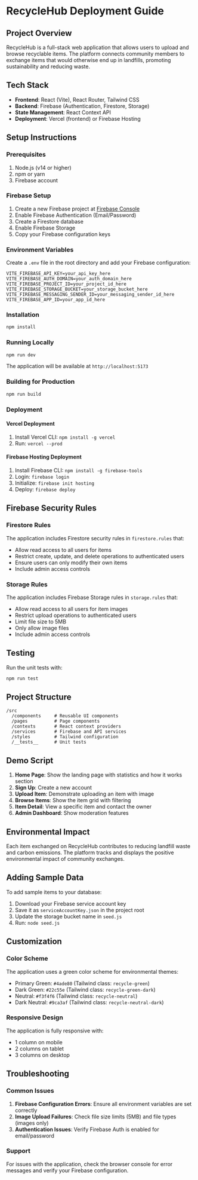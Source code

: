 # RecycleHub Deployment Guide

## Project Overview

RecycleHub is a full-stack web application that allows users to upload and browse recyclable items. The platform connects community members to exchange items that would otherwise end up in landfills, promoting sustainability and reducing waste.

## Tech Stack

- **Frontend**: React (Vite), React Router, Tailwind CSS
- **Backend**: Firebase (Authentication, Firestore, Storage)
- **State Management**: React Context API
- **Deployment**: Vercel (frontend) or Firebase Hosting

## Setup Instructions

### Prerequisites

1. Node.js (v14 or higher)
2. npm or yarn
3. Firebase account

### Firebase Setup

1. Create a new Firebase project at [Firebase Console](https://console.firebase.google.com/)
2. Enable Firebase Authentication (Email/Password)
3. Create a Firestore database
4. Enable Firebase Storage
5. Copy your Firebase configuration keys

### Environment Variables

Create a `.env` file in the root directory and add your Firebase configuration:

```env
VITE_FIREBASE_API_KEY=your_api_key_here
VITE_FIREBASE_AUTH_DOMAIN=your_auth_domain_here
VITE_FIREBASE_PROJECT_ID=your_project_id_here
VITE_FIREBASE_STORAGE_BUCKET=your_storage_bucket_here
VITE_FIREBASE_MESSAGING_SENDER_ID=your_messaging_sender_id_here
VITE_FIREBASE_APP_ID=your_app_id_here
```

### Installation

```bash
npm install
```

### Running Locally

```bash
npm run dev
```

The application will be available at `http://localhost:5173`

### Building for Production

```bash
npm run build
```

### Deployment

#### Vercel Deployment

1. Install Vercel CLI: `npm install -g vercel`
2. Run: `vercel --prod`

#### Firebase Hosting Deployment

1. Install Firebase CLI: `npm install -g firebase-tools`
2. Login: `firebase login`
3. Initialize: `firebase init hosting`
4. Deploy: `firebase deploy`

## Firebase Security Rules

### Firestore Rules

The application includes Firestore security rules in `firestore.rules` that:
- Allow read access to all users for items
- Restrict create, update, and delete operations to authenticated users
- Ensure users can only modify their own items
- Include admin access controls

### Storage Rules

The application includes Firebase Storage rules in `storage.rules` that:
- Allow read access to all users for item images
- Restrict upload operations to authenticated users
- Limit file size to 5MB
- Only allow image files
- Include admin access controls

## Testing

Run the unit tests with:

```bash
npm run test
```

## Project Structure

```
/src
  /components     # Reusable UI components
  /pages          # Page components
  /contexts       # React context providers
  /services       # Firebase and API services
  /styles         # Tailwind configuration
  /__tests__      # Unit tests
```

## Demo Script

1. **Home Page**: Show the landing page with statistics and how it works section
2. **Sign Up**: Create a new account
3. **Upload Item**: Demonstrate uploading an item with image
4. **Browse Items**: Show the item grid with filtering
5. **Item Detail**: View a specific item and contact the owner
6. **Admin Dashboard**: Show moderation features

## Environmental Impact

Each item exchanged on RecycleHub contributes to reducing landfill waste and carbon emissions. The platform tracks and displays the positive environmental impact of community exchanges.

## Adding Sample Data

To add sample items to your database:

1. Download your Firebase service account key
2. Save it as `serviceAccountKey.json` in the project root
3. Update the storage bucket name in `seed.js`
4. Run: `node seed.js`

## Customization

### Color Scheme

The application uses a green color scheme for environmental themes:
- Primary Green: `#4ade80` (Tailwind class: `recycle-green`)
- Dark Green: `#22c55e` (Tailwind class: `recycle-green-dark`)
- Neutral: `#f3f4f6` (Tailwind class: `recycle-neutral`)
- Dark Neutral: `#9ca3af` (Tailwind class: `recycle-neutral-dark`)

### Responsive Design

The application is fully responsive with:
- 1 column on mobile
- 2 columns on tablet
- 3 columns on desktop

## Troubleshooting

### Common Issues

1. **Firebase Configuration Errors**: Ensure all environment variables are set correctly
2. **Image Upload Failures**: Check file size limits (5MB) and file types (images only)
3. **Authentication Issues**: Verify Firebase Auth is enabled for email/password

### Support

For issues with the application, check the browser console for error messages and verify your Firebase configuration.